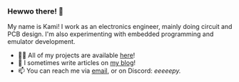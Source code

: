 ### Hewwo there! 👋
My name is Kami! I work as an electronics engineer, mainly doing circuit and PCB design. I'm also experimenting with embedded programming and emulator development.

- 👩‍💻 All of my projects are available [here](https://github.com/eepykami?tab=repositories)!  
- 📝 I sometimes write articles on [my blog](https://blog.eepy.pro/)!  
- 📫 You can reach me via [email](mailto:kami@eepy.pro), or on Discord: *eeeeepy.*

